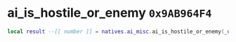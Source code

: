 # ai_is_hostile_or_enemy `0x9AB964F4`

```lua
local result --[[ number ]] = natives.ai_misc.ai_is_hostile_or_enemy(_unk0 --[[ number ]], _unk1 --[[ number ]])
```